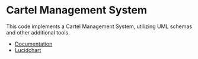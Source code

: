 # Cartel Management System

This code implements a Cartel Management System, utilizing UML schemas and other additional tools.

* [Documentation](https://docs.google.com/document/d/1-gW_QeLemSpehwASZWINzj-nXxHHzsDxFEu8DBZXzZc/edit?tab=t.0#heading=h.r2r25t476k9s)
* [Lucidchart](https://lucid.app/lucidchart/108b959f-3cd7-455e-bc7c-7b61d0e425ba/edit?viewport_loc=280%2C-283%2C2297%2C1065%2C0_0&invitationId=inv_acc1a61f-8459-4f2c-a66a-5ae69f0616f3)
